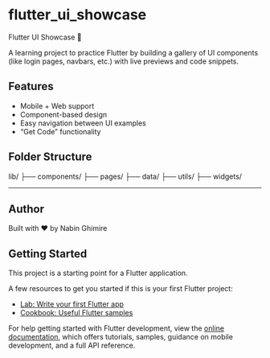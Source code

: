 # flutter_ui_showcase

 Flutter UI Showcase 🚀

A learning project to practice Flutter by building a gallery of UI components (like login pages, navbars, etc.) with live previews and code snippets.

## Features

- Mobile + Web support
- Component-based design
- Easy navigation between UI examples
- “Get Code” functionality

## Folder Structure
lib/
├── components/
├── pages/
├── data/
├── utils/
├── widgets/


---

## Author

Built with ❤️ by Nabin Ghimire



## Getting Started

This project is a starting point for a Flutter application.

A few resources to get you started if this is your first Flutter project:

- [Lab: Write your first Flutter app](https://docs.flutter.dev/get-started/codelab)
- [Cookbook: Useful Flutter samples](https://docs.flutter.dev/cookbook)

For help getting started with Flutter development, view the
[online documentation](https://docs.flutter.dev/), which offers tutorials,
samples, guidance on mobile development, and a full API reference.

